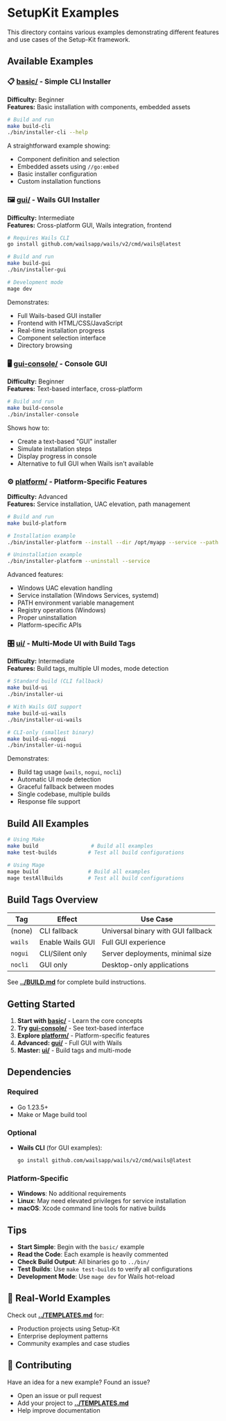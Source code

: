 # SetupKit Examples

This directory contains various examples demonstrating different features and use cases of the Setup-Kit framework.

## Available Examples

### 📋 [basic/](basic/) - Simple CLI Installer
**Difficulty:** Beginner  
**Features:** Basic installation with components, embedded assets

```bash
# Build and run
make build-cli
./bin/installer-cli --help
```

A straightforward example showing:
- Component definition and selection
- Embedded assets using `//go:embed`
- Basic installer configuration
- Custom installation functions

### 🖼️ [gui/](gui/) - Wails GUI Installer
**Difficulty:** Intermediate  
**Features:** Cross-platform GUI, Wails integration, frontend

```bash
# Requires Wails CLI
go install github.com/wailsapp/wails/v2/cmd/wails@latest

# Build and run
make build-gui
./bin/installer-gui

# Development mode
mage dev
```

Demonstrates:
- Full Wails-based GUI installer
- Frontend with HTML/CSS/JavaScript
- Real-time installation progress
- Component selection interface
- Directory browsing

### 🖥️ [gui-console/](gui-console/) - Console GUI
**Difficulty:** Beginner  
**Features:** Text-based interface, cross-platform

```bash
# Build and run
make build-console
./bin/installer-console
```

Shows how to:
- Create a text-based "GUI" installer
- Simulate installation steps
- Display progress in console
- Alternative to full GUI when Wails isn't available

### ⚙️ [platform/](platform/) - Platform-Specific Features
**Difficulty:** Advanced  
**Features:** Service installation, UAC elevation, path management

```bash
# Build and run
make build-platform

# Installation example
./bin/installer-platform --install --dir /opt/myapp --service --path

# Uninstallation example
./bin/installer-platform --uninstall --service
```

Advanced features:
- Windows UAC elevation handling
- Service installation (Windows Services, systemd)
- PATH environment variable management
- Registry operations (Windows)
- Proper uninstallation
- Platform-specific APIs

### 🎛️ [ui/](ui/) - Multi-Mode UI with Build Tags
**Difficulty:** Intermediate  
**Features:** Build tags, multiple UI modes, mode detection

```bash
# Standard build (CLI fallback)
make build-ui
./bin/installer-ui

# With Wails GUI support
make build-ui-wails
./bin/installer-ui-wails

# CLI-only (smallest binary)
make build-ui-nogui
./bin/installer-ui-nogui
```

Demonstrates:
- Build tag usage (`wails`, `nogui`, `nocli`)
- Automatic UI mode detection
- Graceful fallback between modes
- Single codebase, multiple builds
- Response file support

## Build All Examples

```bash
# Using Make
make build                 # Build all examples
make test-builds          # Test all build configurations

# Using Mage
mage build                # Build all examples
mage testAllBuilds        # Test all build configurations
```

## Build Tags Overview

| Tag | Effect | Use Case |
|-----|--------|----------|
| (none) | CLI fallback | Universal binary with GUI fallback |
| `wails` | Enable Wails GUI | Full GUI experience |
| `nogui` | CLI/Silent only | Server deployments, minimal size |
| `nocli` | GUI only | Desktop-only applications |

See **[../BUILD.md](../BUILD.md)** for complete build instructions.

## Getting Started

1. **Start with [basic/](basic/)** - Learn the core concepts
2. **Try [gui-console/](gui-console/)** - See text-based interface
3. **Explore [platform/](platform/)** - Platform-specific features
4. **Advanced: [gui/](gui/)** - Full GUI with Wails
5. **Master: [ui/](ui/)** - Build tags and multi-mode

## Dependencies

### Required
- Go 1.23.5+
- Make or Mage build tool

### Optional
- **Wails CLI** (for GUI examples):
  ```bash
  go install github.com/wailsapp/wails/v2/cmd/wails@latest
  ```

### Platform-Specific
- **Windows**: No additional requirements
- **Linux**: May need elevated privileges for service installation
- **macOS**: Xcode command line tools for native builds

## Tips

- **Start Simple**: Begin with the `basic/` example
- **Read the Code**: Each example is heavily commented
- **Check Build Output**: All binaries go to `../bin/`
- **Test Builds**: Use `make test-builds` to verify all configurations
- **Development Mode**: Use `mage dev` for Wails hot-reload

## 🌟 Real-World Examples

Check out **[../TEMPLATES.md](../TEMPLATES.md)** for:
- Production projects using Setup-Kit
- Enterprise deployment patterns
- Community examples and case studies

## 🤝 Contributing

Have an idea for a new example? Found an issue? 
- Open an issue or pull request
- Add your project to **[../TEMPLATES.md](../TEMPLATES.md)**
- Help improve documentation
